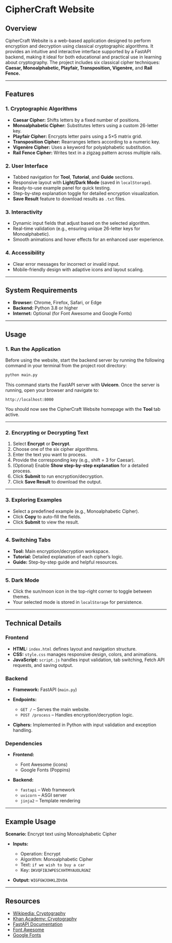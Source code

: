 # CipherCraft Website

## Overview

CipherCraft Website is a web-based application designed to perform encryption and decryption using classical cryptographic algorithms. It provides an intuitive and interactive interface supported by a FastAPI backend, making it ideal for both educational and practical use in learning about cryptography.
The project includes six classical cipher techniques: **Caesar, Monoalphabetic, Playfair, Transposition, Vigenère,** and **Rail Fence.**

---

## Features

### 1. Cryptographic Algorithms

* **Caesar Cipher:** Shifts letters by a fixed number of positions.
* **Monoalphabetic Cipher:** Substitutes letters using a custom 26-letter key.
* **Playfair Cipher:** Encrypts letter pairs using a 5×5 matrix grid.
* **Transposition Cipher:** Rearranges letters according to a numeric key.
* **Vigenère Cipher:** Uses a keyword for polyalphabetic substitution.
* **Rail Fence Cipher:** Writes text in a zigzag pattern across multiple rails.

### 2. User Interface

* Tabbed navigation for **Tool**, **Tutorial**, and **Guide** sections.
* Responsive layout with **Light/Dark Mode** (saved in `localStorage`).
* Ready-to-use example panel for quick testing.
* Step-by-step explanation toggle for detailed encryption visualization.
* **Save Result** feature to download results as `.txt` files.

### 3. Interactivity

* Dynamic input fields that adjust based on the selected algorithm.
* Real-time validation (e.g., ensuring unique 26-letter keys for Monoalphabetic).
* Smooth animations and hover effects for an enhanced user experience.

### 4. Accessibility

* Clear error messages for incorrect or invalid input.
* Mobile-friendly design with adaptive icons and layout scaling.

---

## System Requirements

* **Browser:** Chrome, Firefox, Safari, or Edge
* **Backend:** Python 3.8 or higher
* **Internet:** Optional (for Font Awesome and Google Fonts)

---

## Usage

### 1. Run the Application

Before using the website, start the backend server by running the following command in your terminal from the project root directory:

```bash
python main.py
```

This command starts the FastAPI server with **Uvicorn**.
Once the server is running, open your browser and navigate to:

```
http://localhost:8000
```

You should now see the CipherCraft Website homepage with the **Tool** tab active.

---

### 2. Encrypting or Decrypting Text

1. Select **Encrypt** or **Decrypt**.
2. Choose one of the six cipher algorithms.
3. Enter the text you want to process.
4. Provide the corresponding key (e.g., shift = 3 for Caesar).
5. (Optional) Enable **Show step-by-step explanation** for a detailed process.
6. Click **Submit** to run encryption/decryption.
7. Click **Save Result** to download the output.

---

### 3. Exploring Examples

* Select a predefined example (e.g., Monoalphabetic Cipher).
* Click **Copy** to auto-fill the fields.
* Click **Submit** to view the result.

---

### 4. Switching Tabs

* **Tool:** Main encryption/decryption workspace.
* **Tutorial:** Detailed explanation of each cipher’s logic.
* **Guide:** Step-by-step guide and helpful resources.

---

### 5. Dark Mode

* Click the sun/moon icon in the top-right corner to toggle between themes.
* Your selected mode is stored in `localStorage` for persistence.

---

## Technical Details

### Frontend

* **HTML:** `index.html` defines layout and navigation structure.
* **CSS:** `style.css` manages responsive design, colors, and animations.
* **JavaScript:** `script.js` handles input validation, tab switching, Fetch API requests, and saving output.

### Backend

* **Framework:** FastAPI (`main.py`)
* **Endpoints:**

  * `GET /` – Serves the main website.
  * `POST /process` – Handles encryption/decryption logic.
* **Ciphers:** Implemented in Python with input validation and exception handling.

### Dependencies

* **Frontend:**

  * Font Awesome (icons)
  * Google Fonts (Poppins)
* **Backend:**

  * `fastapi` – Web framework
  * `uvicorn` – ASGI server
  * `jinja2` – Template rendering

---

## Example Usage

**Scenario:** Encrypt text using Monoalphabetic Cipher

* **Inputs:**

  * Operation: Encrypt
  * Algorithm: Monoalphabetic Cipher
  * Text: `if we wish to buy a car`
  * Key: `DKVQFIBJWPESCXHTMYAUOLRGNZ`

* **Output:** `WIGFGWJOHKLZDVDA`

---

## Resources

* [Wikipedia: Cryptography](https://en.wikipedia.org/wiki/Cryptography)
* [Khan Academy: Cryptography](https://www.khanacademy.org/computing/computer-science/cryptography)
* [FastAPI Documentation](https://fastapi.tiangolo.com)
* [Font Awesome](https://fontawesome.com)
* [Google Fonts](https://fonts.google.com)

